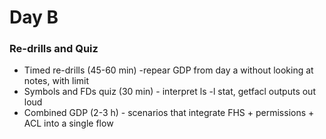 # Day B

### Re-drills and Quiz

* Timed re-drills (45-60 min) -repear GDP from day a without looking at notes, with limit
* Symbols and FDs quiz (30 min) - interpret ls -l stat, getfacl outputs out loud
* Combined GDP (2-3 h) - scenarios that integrate FHS + permissions + ACL into a single flow
